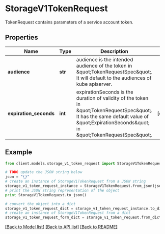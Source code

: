 # StorageV1TokenRequest

TokenRequest contains parameters of a service account token.

## Properties
Name | Type | Description | Notes
------------ | ------------- | ------------- | -------------
**audience** | **str** | audience is the intended audience of the token in \&quot;TokenRequestSpec\&quot;. It will default to the audiences of kube apiserver. | 
**expiration_seconds** | **int** | expirationSeconds is the duration of validity of the token in \&quot;TokenRequestSpec\&quot;. It has the same default value of \&quot;ExpirationSeconds\&quot; in \&quot;TokenRequestSpec\&quot;. | [optional] 

## Example

```python
from client.models.storage_v1_token_request import StorageV1TokenRequest

# TODO update the JSON string below
json = "{}"
# create an instance of StorageV1TokenRequest from a JSON string
storage_v1_token_request_instance = StorageV1TokenRequest.from_json(json)
# print the JSON string representation of the object
print StorageV1TokenRequest.to_json()

# convert the object into a dict
storage_v1_token_request_dict = storage_v1_token_request_instance.to_dict()
# create an instance of StorageV1TokenRequest from a dict
storage_v1_token_request_form_dict = storage_v1_token_request.from_dict(storage_v1_token_request_dict)
```
[[Back to Model list]](../README.md#documentation-for-models) [[Back to API list]](../README.md#documentation-for-api-endpoints) [[Back to README]](../README.md)


